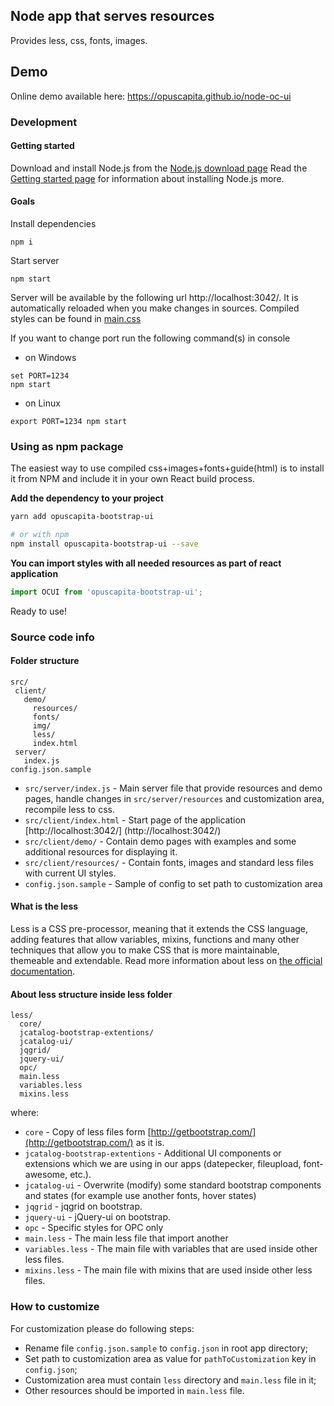 ## Node app that serves resources

Provides less, css, fonts, images.

## Demo
Online demo available here: https://opuscapita.github.io/node-oc-ui

### Development

#### Getting started
Download and install Node.js from the [Node.js download page](https://nodejs.org/en/download/)
Read the [Getting started page](https://docs.npmjs.com/getting-started/installing-node) for information about installing Node.js more.

#### Goals

Install dependencies
```
npm i
```

Start server
```
npm start
```

Server will be available by the following url http://localhost:3042/. It is automatically reloaded when you make changes in sources.
Compiled styles can be found in [main.css](http://localhost:3042/main.css) 

If you want to change port run the following command(s) in console
- on Windows
```
set PORT=1234
npm start 
```
- on Linux
```
export PORT=1234 npm start
```

### Using as npm package
The easiest way to use compiled css+images+fonts+guide(html) is to install it from NPM and include it in your own React build process.

**Add the dependency to your project**

```bash
yarn add opuscapita-bootstrap-ui

# or with npm
npm install opuscapita-bootstrap-ui --save
```

**You can import styles with all needed resources as part of react application**

```react.js
import OCUI from 'opuscapita-bootstrap-ui';
```
Ready to use!


### Source code info

#### Folder structure
 
 ```
 src/
  client/
    demo/
      resources/
      fonts/
      img/
      less/
      index.html
  server/
    index.js
 config.json.sample
 ```
 
 * `src/server/index.js` - Main server file that provide resources and demo pages, handle changes in `src/server/resources` and customization area, recompile less to css.
 * `src/client/index.html` - Start page of the application [http://localhost:3042/] (http://localhost:3042/)
 * `src/client/demo/` - Contain demo pages with examples and some additional resources for displaying it.
 * `src/client/resources/` - Contain fonts, images and standard less files with current UI styles.
 * `config.json.sample` - Sample of config to set path to customization area
 
 
#### What is the less
Less is a CSS pre-processor, meaning that it extends the CSS language, adding features that allow variables, mixins, functions and many other techniques that allow you to make CSS that is more maintainable, themeable and extendable.
Read more information about less on [the official documentation](http://lesscss.org/features/#features-overview-feature). 

#### About less structure inside less folder
 
```
less/
  core/   
  jcatalog-bootstrap-extentions/
  jcatalog-ui/
  jqgrid/
  jquery-ui/
  opc/
  main.less
  variables.less
  mixins.less
```
where:
* `core` - Copy of less files form [http://getbootstrap.com/](http://getbootstrap.com/) as it is.
* `jcatalog-bootstrap-extentions` - Additional UI components or extensions which we are using in our apps (datepecker, fileupload, font-awesome, etc.).
* `jcatalog-ui` - Overwrite (modify) some standard bootstrap components and states (for example use another fonts, hover states)
* `jqgrid` - jqgrid on bootstrap.
* `jquery-ui` - jQuery-ui on bootstrap.
* `opc` - Specific styles for OPC only 
* `main.less` - The main less file that import another
* `variables.less` - The main file with variables that are used inside other less files.  
* `mixins.less` - The main file with mixins that are used inside other less files.  

### How to customize

 For customization please do following steps:
 * Rename file `config.json.sample` to `config.json` in root app directory;
 * Set path to customization area as value for `pathToCustomization` key in `config.json`;
 * Customization area must contain `less` directory and `main.less` file in it;
 * Other resources should be imported in `main.less` file.

